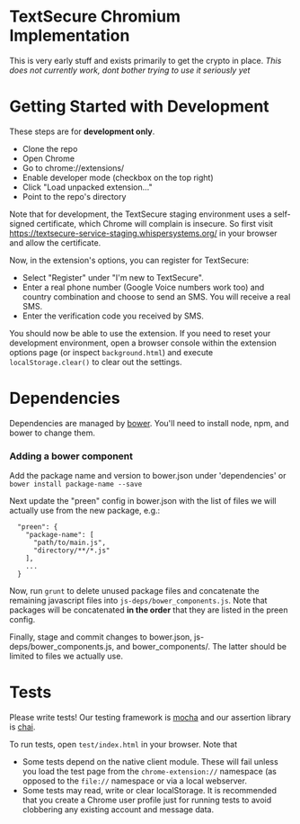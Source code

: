 TextSecure Chromium Implementation
==================================

This is very early stuff and exists primarily to get the crypto in place.
*This does not currently work, dont bother trying to use it seriously yet*

Getting Started with Development
================================

These steps are for **development only**.

* Clone the repo
* Open Chrome
* Go to chrome://extensions/
* Enable developer mode (checkbox on the top right)
* Click "Load unpacked extension..."
* Point to the repo's directory

Note that for development, the TextSecure staging environment uses a self-signed certificate, which Chrome will complain is insecure. So first visit <https://textsecure-service-staging.whispersystems.org/> in your browser and allow the certificate.

Now, in the extension's options, you can register for TextSecure:

* Select "Register" under "I'm new to TextSecure".
* Enter a real phone number (Google Voice numbers work too) and country combination and choose to send an SMS. You will receive a real SMS.
* Enter the verification code you received by SMS.

You should now be able to use the extension. If you need to reset your development environment, open a browser console within the extension options page (or inspect `background.html`) and execute `localStorage.clear()` to clear out the settings.

Dependencies
============
Dependencies are managed by [bower](bower.io). You'll need to install
node, npm, and bower to change them.

### Adding a bower component

Add the package name and version to bower.json under 'dependencies' or `bower
install package-name --save`

Next update the "preen" config in bower.json with the list of files we will
actually use from the new package, e.g.:
```
  "preen": {
    "package-name": [
      "path/to/main.js",
      "directory/**/*.js"
    ],
    ...
  }
```

Now, run `grunt` to delete unused package files and concatenate the remaining
javascript files into `js-deps/bower_components.js`. Note that packages will be
concatenated **in the order** that they are listed in the preen config.

Finally, stage and commit changes to bower.json, js-deps/bower_components.js,
and bower_components/. The latter should be limited to files we actually use.

Tests
=====
Please write tests! Our testing framework is
[mocha](http://visionmedia.github.io/mocha/) and our assertion library is
[chai](http://chaijs.com/api/assert/).

To run tests, open `test/index.html` in your browser. Note that

 * Some tests depend on the native client module. These will fail unless you
   load the test page from the `chrome-extension://` namespace (as opposed to
   the `file://` namespace or via a local webserver.
 * Some tests may read, write or clear localStorage. It is recommended that you
   create a Chrome user profile just for running tests to avoid clobbering any
   existing account and message data.

